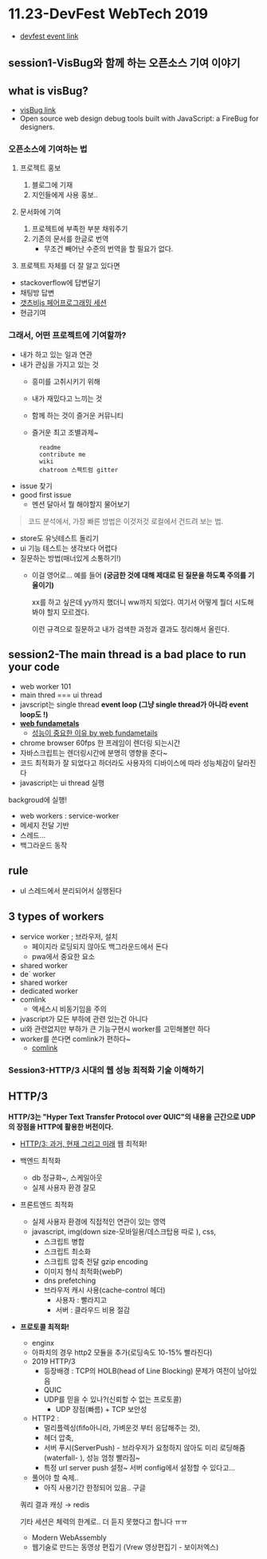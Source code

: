 # 11.23-DevFest WebTech 2019
- [devfest event link](https://festa.io/events/628)
  

## session1-VisBug와 함께 하는 오픈소스 기여 이야기

## what is visBug?
- [visBug link](https://chrome.google.com/webstore/detail/visbug/cdockenadnadldjbbgcallicgledbeoc)
- Open source web design debug tools built with JavaScript: a FireBug for designers.

### 오픈소스에 기여하는 법

1. 프로젝트 홍보
    1. 블로그에 기재
    2. 지인들에게 사용 홍보.. 
2. 문서화에 기여
    1. 프로젝트에 부족한 부분 채워주기
    2. 기존의 문서를 한글로 번역
        - 무조건 빼어난 수준의 번역을 할 필요가 없다.

3. 프로젝트 자체를 더 잘 알고 있다면

- stackoverflow에 답변달기
- 채팅방 답변
- [갯츠비js 페어프로그래밍 세션](https://www.gatsbyjs.org/contributing/pair-programming/)
- 현금기여

### 그래서, 어떤 프로젝트에 기여할까?

- 내가 하고 있는 일과 연관
- 내가 관심을 가지고 있는 것
    - 흥미를 고취시키기 위해
    - 내가 재밌다고 느끼는 것
    - 함께 하는 것이 즐거운 커뮤니티
    - 즐거운 최고 조별과제~

            readme
            contribute me
            wiki
            chatroom 스펙트럼 gitter

- issue 찾기
- good first issue
    - 멘션 달아서 뭘 해야할지 물어보기

> 코드 분석에서, 가장 빠른 방법은 이것저것 로컬에서 건드려 보는 법.

- store도 유닛테스트 돌리기
- ui 기능 테스트는 생각보다 어렵다
- 질문하는 방법(매너있게 소통하기!)
    - 이걸 영어로... 예를 들어 **(궁금한 것에 대해 제대로 된 질문을 하도록 주의를 기울이기)**

        xx를 하고 싶은데 yy까지 했더니 
        ww까지 되었다. 여기서 어떻게 뭘더 시도해봐야 할지 모르겠다. 
        
        이런 규격으로 질문하고 
        내가 검색한 과정과 결과도 정리해서 올린다. 

## session2-The main thread is a bad place to run your code

- web worker 101
- main thred === ui thread
- javscript는 single thread **event loop (그냥 single thread가 아니라 event loop도 !)**
- **[web fundametals](https://developers.google.com/web/fundamentals/performance/why-performance-matters/?hl=ko)**
    - [성능이 중요한 이유 by web fundametails](https://developers.google.com/web/fundamentals/performance/why-performance-matters/?hl=ko)
- chrome browser 60fps 한 프레임이 렌더링 되는시간
- 자바스크립트는 렌더링시간에 분명히 영향을 준다~
- 코드 최적화가 잘 되었다고 하더라도 사용자의 디바이스에 따라 성능체감이 달라진다
- javascript는 ui thread 실행

backgroud에 실행!

- web workers : service-worker
- 메세지 전달 기반
- 스레드...
- 백그라운드 동작

## rule

- ul 스레드에서 분리되어서 실행된다

## 3 types of workers

- service worker ; 브라우저, 설치
    - 페이지라 로딩되지 않아도 백그라운드에서 돈다
    - pwa에서 중요한 요소
- shared worker
- de` worker
- shared worker
- dedicated worker
- comlink
    - 엑세스시 비동기임을 주의
- jvascript가 모든 부하에 관련 있는건 아니다
- ui와 관련없지만 부하가 큰 기능구현시 worker를 고민해볼만 하다
- worker를 쓴다면 comlink가 편하다~
    - [comlink](https://github.com/GoogleChromeLabs/comlink) 
    

### Session3-HTTP/3 시대의 웹 성능 최적화 기술 이해하기

## HTTP/3

**HTTP/3는 "Hyper Text Transfer Protocol over QUIC"의 내용을 근간으로 UDP의 장점을 HTTP에 활용한 버전이다.** 
- [HTTP/3: 과거, 현재 그리고 미래](https://blog.cloudflare.com/ko/http3-the-past-present-and-future-ko/) 
웹 최적화!

- 백엔드 최적화
    - db 정규화~, 스케일아웃
    - 실제 사용자 환경 잘모
- 프론트엔드 최적화
    - 실제 사용자 환경에 직접적인 연관이 있는 영역
    - javascript, img(down size-모바일용/데스크탑용 따로 ), css,
        - 스크립트 병합
        - 스크립트 최소화
        - 스크립트 압축 전달 gzip encoding
        - 이미지 형식 최적화(webP)
        - dns prefetching
        - 브라우저 캐시 사용(cache-control 헤더)
            - 사용자 : 빨라지고
            - 서버 : 클라우드 비용 절감
- **프로토콜 최적화!**
    - enginx
    - 아파치의 경우 http2 모듈을 추가(로딩속도 10-15% 빨라진다)
    - 2019 HTTP/3
        - 등장배경 : TCP의 HOLB(head of Line Blocking) 문제가 여전이 남아있음
        - QUIC
        - UDP를 믿을 수 있나?(신뢰할 수 없는 프로토콜)
            - UDP 장점(빠름) + TCP 보안성
    - HTTP2 :
        - 멀리플렉싱(fifo아니라, 가벼운것 부터 응답해주는 것),
        - 헤더 압축,
        - 서버 푸시(ServerPush) - 브라우저가 요청하지 않아도 미리 로딩해줌(waterfall- ), 성능 엄청 빨라짐~
        - 특정 url server push 설정~ 서버 config에서 설정할 수 있다고...
    - 풀어야 할 숙제..
        - 아직 사용기간 한정되어 있음.. 구글

    쿼리 결과 캐싱 → redis

    기타 세션은 체력의 한계로.. 더 듣지 못했다고 합니다 ㅠㅠ 

    - Modern WebAssembly
    - 웹기술로 만드는 동영상 편집기 (Vrew 영상편집기 - 보이저엑스)
